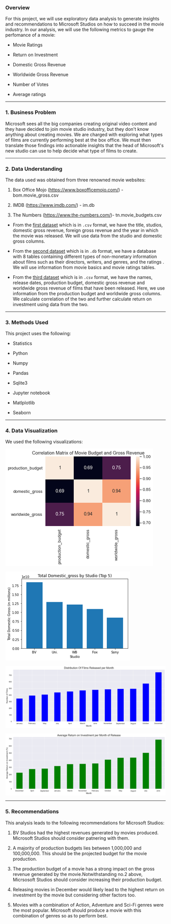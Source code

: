 ### Overview

For this project, we will use exploratory data analysis to generate insights and recommendations to Microsoft Studios on how to succeed in the movie industry. In our analysis, we will use the following metrics to gauge the perfomance of a movie:

 * Movie Ratings

 * Return on Investment

 * Domestic Gross Revenue 

 * Worldwide Gross Revenue

 * Number of Votes

 * Average ratings

---

### 1. Business Problem

Microsoft sees all the big companies creating original video content and they have decided to join  movie studio industry, but they don't know anything about creating movies. We are charged with exploring what types of films are currently performing  best at the box office. We must then translate those findings into actionable insights that the head of Microsoft's new studio can use to help decide what type of films to create.

---

### 2. Data Understanding
The data used was obtained from three renowned movie websites:

 1. Box Office Mojo (https://www.boxofficemojo.com/) - bom.movie_gross.csv

 2. IMDB (https://www.imdb.com/) - im.db

 3. The Numbers (https://www.the-numbers.com/)- tn.movie_budgets.csv
 
 * From the [first dataset](bom.movie_gross.csv) which is in `.csv` format, we have the title, studios, domestic gross revenue, foreign gross revenue and the year in which the movie was released. We will use data from the studio and domestic gross columns.
 
 * From the [second dataset](im.db) which is in `.db` format, we have a database with 8 tables containing different types of non-monetary information about films such as their directors, writers, and genres, and the ratings . We will use information from movie basics and movie ratings tables.
 
 * From the [third dataset](data/tn.movie_budgets.csv.gz) which is in `.csv` format, we have the names, release dates, production budget, domestic gross revenue and worldwide gross revenue of films that have been released. Here, we use information from the production budget and worldwide gross columns. We calculate correlation of the two and further calculate return on investment using data from the two.

---

### 3. Methods Used

This project uses the following:

 * Statistics 

 * Python
 
 * Numpy

 * Pandas
 
 * Sqlite3
 
 * Jupyter notebook
 
 * Matlplotlib
 
 * Seaborn

---

### 4. Data Visualization

We used the following visualizations:

![corr_budget](images/corr_budget.png)

![gross_studio](images/gross_studio.png)

![release_month](images/release_month.png)

![roi_month](images/roi_month.png)

---

### 5. Recommendations
This analysis leads to the following recommendations for Microsoft Studios:

1. BV Studios had the highest revenues generated by movies produced. Microsoft Studios should consider patnering with them.

2. A majority of production budgets lies between 1,000,000 and 100,000,000. This should be the projected budget for the movie production.

3. The production budget of a movie has a strong impact on the gross revenue generated by the movie.Notwithstanding no.2 above, Micrsosoft Studios should consider increasing their production budget.

4. Releasing movies in December would likely lead to the highest return on investment by the movie but considering other factors too.

5. Movies with a combination of Action, Adventure and Sci-Fi genres were the most popular. Microsoft should produce a movie with this combination of genres so as to perform best.